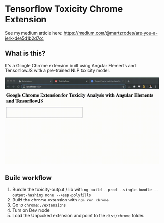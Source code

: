 # Tensorflow Toxicity Chrome Extension

See my medium article here: https://medium.com/@martzcodes/are-you-a-jerk-dea5d1b2d7cc

## What is this?

It's a Google Chrome extension built using Angular Elements and TensorflowJS with a pre-trained NLP toxicity model.

![Demo](demo.gif)

## Build workflow

1. Bundle the toxicity-output / lib with `ng build --prod --single-bundle --output-hashing none --keep-polyfills`
2. Build the chrome extension with `npm run chrome`
3. Go to `chrome://extensions`
4. Turn on Dev mode
5. Load the Unpacked extension and point to the `dist/chrome` folder.
